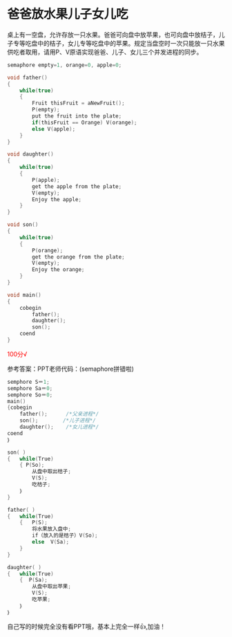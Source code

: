 <!--
 * @Author: LetMeFly
 * @Date: 2021-07-18 20:15:38
 * @LastEditors: LetMeFly
 * @LastEditTime: 2021-07-18 20:33:38
-->

# 爸爸放水果儿子女儿吃
桌上有一空盘，允许存放一只水果。爸爸可向盘中放苹果，也可向盘中放桔子，儿子专等吃盘中的桔子，女儿专等吃盘中的苹果。规定当盘空时一次只能放一只水果供吃者取用，请用P、V原语实现爸爸、儿子、女儿三个并发进程的同步。

```cpp
semaphore empty=1, orange=0, apple=0;

void father()
{
    while(true)
    {
        Fruit thisFruit = aNewFruit();
        P(empty);
        put the fruit into the plate;
        if(thisFruit == Orange) V(orange);
        else V(apple);
    }
}

void daughter()
{
    while(true)
    {
        P(apple);
        get the apple from the plate;
        V(empty);
        Enjoy the apple;
    }
}

void son()
{
    while(true)
    {
        P(orange);
        get the orange from the plate;
        V(empty);
        Enjoy the orange;
    }
}

void main()
{
    cobegin
        father();
        daughter();
        son();
    coend
}
```

<large><font color="red">100分√</font></large>

参考答案：PPT老师代码：(semaphore拼错啦)
```cpp
semphore S＝1;
semphore Sa＝0;
semphore So＝0;
main()
{cobegin
    father();      /*父亲进程*/
    son();        /*儿子进程*/
    daughter();    /*女儿进程*/
coend
｝ 

son( )
{   while(True)
    { P(So);
        从盘中取出桔子;
        V(S);
        吃桔子;
    ｝
}

father( )
{   while(True)
    {   P(S);
        将水果放入盘中;
        if（放入的是桔子）V(So);
        else  V(Sa);
    }
}

daughter( )
{   while(True)
    {  P(Sa);
        从盘中取出苹果;
        V(S);
        吃苹果;
    ｝
｝
```
自己写的时候完全没有看PPT哦，基本上完全一样👍,加油！
